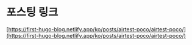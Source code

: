 # 포스팅 링크
[https://first-hugo-blog.netlify.app/ko/posts/airtest-poco/airtest-poco/](https://first-hugo-blog.netlify.app/ko/posts/airtest-poco/airtest-poco/)
